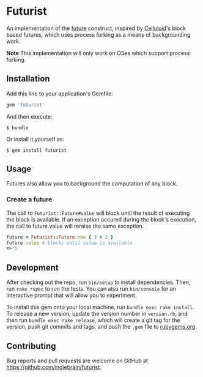 # Futurist

An implementation of the [future](https://en.wikipedia.org/wiki/Futures_and_promises) construct, inspired by [Celluloid](https://github.com/celluloid/celluloid/wiki/Futures)'s block based futures, which uses process forking as a means of backgrounding work.

**Note**
This implementation will only work on OSes which support process forking.

## Installation

Add this line to your application's Gemfile:

```ruby
gem 'futurist'
```

And then execute:

    $ bundle

Or install it yourself as:

    $ gem install futurist

## Usage

Futures also allow you to background the computation of any block.

### Create a future

The call to `Futurist::Future#value` will block until the result of executing the block is available. If an exception occured during the block's execution, the call to future.value will reraise the same exception.

```ruby
future = Futurist::Future.new { 3 + 2 }
future.value # blocks until value is available
=> 5
```

## Development

After checking out the repo, run `bin/setup` to install dependencies. Then, run `rake rspec` to run the tests. You can also run `bin/console` for an interactive prompt that will allow you to experiment.

To install this gem onto your local machine, run `bundle exec rake install`. To release a new version, update the version number in `version.rb`, and then run `bundle exec rake release`, which will create a git tag for the version, push git commits and tags, and push the `.gem` file to [rubygems.org](https://rubygems.org).

## Contributing

Bug reports and pull requests are welcome on GitHub at https://github.com/indiebrain/futurist.

